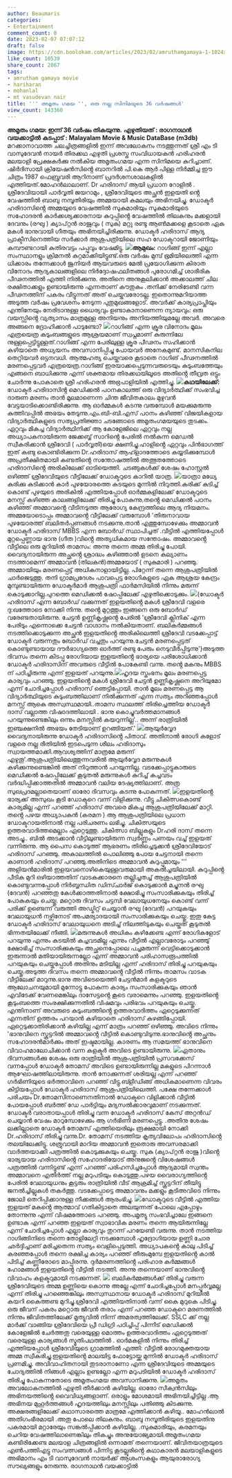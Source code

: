 ```yaml
---
author: Beaumaris
categories:
- Entertainment
comment_count: 0
date: 2023-02-07 07:07:12
draft: false
image: https://cdn.boolokam.com/articles/2023/02/amruthamgamaya-1-1024x571.jpg
like_count: 10539
share_count: 2067
tags:
- amrutham gamaya movie
- hariharan
- mohanlal
- mt vasudevan nair
title: ''' അമൃതം ഗമയ '', ഒരു നല്ല സിനിമയുടെ 36 വർഷങ്ങൾ'
view_count: 143360
---
```


**അമൃതം ഗമയ: ഇന്ന് 36 വർഷം തികയുന്നു.** **എഴുതിയത് : രാഗനാഥൻ വയക്കാട്ടിൽ** **കടപ്പാട് : Malayalam Movie & Music DataBase (m3db)** മറക്കാനാവാത്ത ചലച്ചിത്രങ്ങളിൽ ഇന്ന് അവലോകനം നടത്തുന്നത് ശ്രീ എം ടി വാസുദേവൻ നായർ തിരക്കഥ എഴുതി പ്രശസ്ത സംവിധായകൻ ഹരിഹരൻ മലയാളി പ്രേക്ഷകർക്കു നൽകിയ അമൃതംഗമയ എന്ന സിനിമയെ കുറിച്ചാണ്. ഷിർദിസായി ക്രിയേഷൻസിൻ്റെ ബാനറിൽ പി.കെ ആർ പിള്ള നിർമ്മിച്ച ഈ ചിത്രം 1987 ഫെബ്രുവരി ആറിനാണ് പ്രദർശനശാലകളിൽ എത്തിയത്.മോഹൻലാലാണ്. Dr ഹരിദാസ് ആയി പ്രധാന റോളിൽ . ശ്രീദേവിയായി പാർവ്വതി ജയറാമും , ശ്രീദേവിയുടെ അച്ഛൻ ഇളയതി ൻ്റെ വേഷത്തിൽ ബാബു നമ്പൂതിരിയും അമ്മയായി കമലയും അഭിനയിച്ചു. ഡോക്ടർ ഹരിദാസിൻ്റെ അമ്മയുടെ വേഷത്തിൽ സുകുമാരിയും സുകുമാരിയുടെ സഹോദരൻ കാർക്കശ്യക്കാരനായ കുറുപ്പിൻ്റെ വേഷത്തിൽ തിലകനും മക്കളായി ദേവനും (രഘു ) ക്യാപ്റ്റൻ രാജുവും ( സുകു) മറ്റു രണ്ടു ആൺമക്കളെ കൂടാതെ ഏക മകൾ ഭാനുവായി ഗീതയും അഭിനയിച്ചിരിക്കുന്നു. ഡോക്ടർ ഹരിദാസ് ആദ്യ പ്രാക്ടീസിനെത്തിയ സർക്കാർ ആശുപത്രിയിലെ സഹ ഡോക്ടറായി ജോണിയും കമ്പൗണ്ടറായി കുതിരവട്ടം പപ്പുവും വേഷമിട്ടു. **![](https://cdn.boolokam.com/articles/2023/02/amruthamgamaya-1-1024x571.jpg)ആമുഖം:** റാഗിങ്ങ് ഇന്ന് എല്ലാ സംസ്ഥാനളും ക്രിമനൽ കുറ്റമാക്കിയിട്ടുണ്ട്.ഒരു വർഷം മുമ്പ് ഭൂമിയിലെത്തി എന്ന ധിക്കാരം തന്നേക്കാൾ ജൂനിയർ ആയവരുടെ മേൽ പ്രയോഗിക്കുന്ന കിരാത വിനോദം ആദ്യകാലങ്ങളിലെ നിർദ്ദോഷഫലിതങ്ങൾ പുരോഗമിച്ച് ശാരീരിക പീഢനത്തിൽ എത്തി നിൽക്കുന്നു. അതിനെ അനുകൂലിക്കാൻ അക്കാലത്ത് ചില രക്ഷിതാക്കളും ഉണ്ടായിരുന്നു എന്നതാണ് കൗതുകം .തനിക്ക് നേരിടേണ്ടി വന്ന പീഢനത്തിന് പകരം വീട്ടുന്നത് അത് ചെയ്തവരോടല്ല. ഇതൊന്നുമറിയാത്ത അടുത്ത വർഷം പ്രവേശനം നേടുന്ന പുതുമുഖങ്ങളോട്. അവർക്ക് കാര്യപ്രാപ്തിയും എന്തിനേയും നേരിടാനുള്ള ധൈര്യവും ഉണ്ടാകാനാണെന്ന ന്യായവും: ഒരു വയസ്സിൻ്റെ വ്യത്യാസം മാത്രമുള്ള അനിയനും അനിയത്തിയുമല്ലേ അവർ. അവരെ അങ്ങനെ ദ്രോഹിക്കാൻ പാടുണ്ടോ? ![](https://cdn.boolokam.com/articles/2023/02/amruthamgamaya-3-1024x576.jpg)റാഗിങ്ങ് എന്ന ക്രൂര വിനോദം മൂലം എത്രയെത്ര കുടുംബങ്ങളുടെ ആശ്രയമാണ് സ്വപ്നമാണ് കുരുന്നിലേ നുള്ളപ്പെട്ടിട്ടുള്ളത്.റാഗിങ്ങ് എന്ന പേരിലുള്ള ക്രൂര പീഢനം സഹിക്കാൻ കഴിയാതെ അധ്യയനം അവസാനിപ്പിച്ചു പോയവർ അനേകമുണ്ട്. മാനസികനില തെറ്റിയവർ ഒട്ടനവധി. ആത്മഹത്യ ചെയ്തവരെ കൂടാതെ റാഗിങ് പീഢനത്തിൽ മരണപ്പെട്ടവർ എത്രയെത്ര.റാഗിങ്ങ് ഇരയാക്കപ്പെടുന്നവരുടെയും കുടുംബത്തേയും എങ്ങനെ ബാധിക്കുന്നു എന്ന് ശക്തമായ തിരക്കഥയിലൂടെ അതിൻ്റെ തീവ്രത ഒട്ടും ചോർന്നു പോകാതെ ശ്രീ ഹരിഹരൻ അഭ്രപാളിയിൽ എത്തിച്ചു. **![](https://cdn.boolokam.com/articles/2023/02/amruthamgamaya-4-1024x578.jpg)കഥയിലേക്ക്:** ഡോക്ടർ ഹരിദാസിൻ്റ മെഡിക്കൽ പഠനകാലത്ത് ഒരു വിദ്യാർത്ഥിക്ക് സംഭവിച്ച ദാരുണ മരണം താൻ മൂലമാണെന്ന ചിന്ത ജീവിതകാലം മുഴുവൻ വേട്ടയാടിക്കൊണ്ടിരിക്കുന്നു. ആ ഓർമ്മകൾ കടന്നു വരുമ്പോൾ മയക്കുമരുന്നു കുത്തിവപ്പിൽ അഭയം തേടുന്നു.എം.ബി-ബി.എസ് പഠനം കഴിഞ്ഞ് വിജയികളായ വിദ്യാർത്ഥികളുടെ സത്യപ്രതിജ്ഞാ ചടങ്ങോടെ അമൃതംഗമയയുടെ തുടക്കം. ഏറ്റവും മികച്ച വിദ്യാർത്ഥിനിക്ക് ആ കോളേജിലെ ഏറ്റവും നല്ല അധ്യാപകനായിരുന്ന ജേക്കബ്ബ് സാറിൻ്റെ പേരിൽ നൽകുന്ന മെഡൽ സ്വീകരിക്കാൻ ശ്രീദേവി ( പാർവ്വതി)യെ ക്ഷണിച്ചു.ഹാളിൻ്റെ ഏറ്റവും പിൻഭാഗത്ത് ഇത് കണ്ടു കൊണ്ടിരിക്കുന്ന Dr.ഹരിദാസ് ആഹ്ളാദത്തോടെ കയ്യടിക്കുമ്പോൾ അപ്രതീക്ഷിതമായി കണ്ടതിൻ്റെ സന്തോഷത്തിൽ അത്ഭുതത്തോടെ ഹരിദാസിൻ്റെ അരികിലേക്ക് ഓടിയെത്തി. ചടങ്ങുകൾക്ക് ശേഷം ഹോസ്റ്റൽ ഒഴിഞ്ഞ് ശ്രീദേവിയുടെ വീട്ടിലേക്ക് ഡോക്ടറുടെ കാറിൽ യാത്ര. ![](https://cdn.boolokam.com/articles/2023/02/amruthamgamaya-5-1024x576.jpg)യാത്രാ മധ്യേ കരിക്കു കുടിക്കാൻ കാർ പുഴയോരത്തെ കടയുടെ മുന്നിൽ നിറുത്തി.കരിക്ക് കുടിച്ച് കൊണ്ട് പുഴയുടെ അരികിൽ എത്തിയപ്പോൾ ഓർമ്മകളിലേക്ക് ഡോക്ടറുടെ മനസ്സ് കഴിഞ്ഞ കാലങ്ങളിലേക്ക് തിരിച്ചു പോകുന്നു.തൻ്റെ മെഡിക്കൽ പഠനം കഴിഞ്ഞ് അമ്മാവൻ്റെ വീടിനടുത്ത ആരോഗ്യ കേന്ദ്രത്തിലെ ആദ്യ നിയമനം. അമ്മയോടൊപ്പം അമ്മാവൻ്റെ വീട്ടിലേക്ക് വരുമ്പോൾ 'തിരുനാവായ പുഴയോരത്ത് ബലിതർപ്പണങ്ങൾ നടക്കുന്നു.താൻ എത്തുമ്പോഴേക്കും അമ്മാവൻ ഡോക്ടർ ഹരിദാസ് MBBS എന്ന ബോർഡ് സ്ഥാപിച്ചത് .വീട്ടിൽ എത്തിയപ്പോൾ മുറ്റപ്പെണ്ണായ ഭാനു (ഗീത )വിൻ്റെ അത്യധികമായ സന്തോഷം. അമ്മാവൻ്റെ വീട്ടിലെ ഒരു മുറിയിൽ താമസം: അന്നു തന്നെ അമ്മ തിരിച്ചു പോയി. വൈദ്യനായിരുന്ന അച്ഛൻ്റെ ശ്രാദ്ധം കഴിഞ്ഞാൽ ഉടനെ കല്യാണം നടത്താമെന്ന് അമ്മാവൻ (തിലകൻ)അമ്മയോട് ( സുകുമാരി ) പറഞ്ഞു. അമ്മായിയും മരണപ്പെട്ട് അധികനാളായിട്ടില്ല. പിറ്റേന്ന് തന്നെ ആശുപത്രിയിൽ ചാർജെടുത്തു. തനി ഗ്രാമപ്രദേശം പാവപ്പെട്ട രോഗികളുടെ ഏക ആശ്രയ കേന്ദ്രം മുമ്പുണ്ടായിരുന്ന ഡോക്ടർമാർ ആശുപത്രി ഫാർമസിയിൽ നിന്നും മരുന്ന് കൊടുക്കാറില്ല.പുറത്തെ മെഡിക്കൽ ഷോപ്പിലേക്ക് എഴുതിക്കൊടുക്കും. ![](https://cdn.boolokam.com/articles/2023/02/amruthamgamaya-6-1024x579.jpg)(ഡോക്ടർ ഹരിദാസ് എന്ന ബോർഡ് വക്കുന്നത് ഇളയതിൻ്റെ മകൾ ശ്രീദേവി വളരെ ദു:ഖത്തോടെ നോക്കി നിന്നു. തൻ്റെ മുറ്റത്തും ഇങ്ങനെ ഒരു ബോർഡ് വരേണ്ടതായിരുന്നു. ചേട്ടൻ ഉണ്ണികൃഷ്ണൻ്റെ പേരിൽ 'ശ്രീദേവി ക്ലിനിക് എന്ന പേരിടും എന്നൊക്കെ ചേട്ടൻ വാഗ്ദാനം നൽകിയതാണ്. ബലികർമ്മങ്ങൾ നടത്തിക്കൊടുക്കുന്ന അച്ഛൻ ഇളയതിൻ്റെ അരികിലെത്തി ശ്രീദേവി വടക്കേപ്പാട്ട് ഡോക്ടർ വരുന്നതും ബോർഡ് വച്ചതും പറയുന്നു.ചേട്ടൻ മരണപ്പെട്ടത് കൊണ്ടുണ്ടായായ ദൗർഭാഗ്യത്തെ ഓർത്ത് രണ്ടു പേരും നെടുവീർപ്പിടുന്നു'}അടുത്ത ദിവസം തന്നെ കിടപ്പു രോഗിയായ ഇളയതിൻ്റെ ഭാര്യയെ പരിശോധിക്കാൻ ഡോക്ടർ ഹരിദാസിന് അവരുടെ വീട്ടിൽ പോകേണ്ടി വന്നു. തൻ്റെ മകനും MBBS ന് പഠിച്ചിരുന്നു എന്ന് ഇളയത് പറയുന്നു.![](https://cdn.boolokam.com/articles/2023/02/amruthamgamaya-7-1024x573.jpg)ഹൃദയ സ്തംഭനം മൂലം മരണപ്പെട്ട കാര്യവും പറഞ്ഞു. ഇളയതിൻ്റെ മകൾ ശ്രീദേവി ചേട്ടൻ ഉണ്ണികൃഷ്ണനെ അറിയുമോ എന്ന് ചോദിച്ചപ്പോൾ ഹരിദാസ് ഞെട്ടിപ്പോയി. താൻ മൂലം മരണപ്പെട്ട ആ വിദ്യാർത്ഥിയുടെ കുടുംബത്തിലാണ് നിൽക്കുന്നത് എന്ന സത്യം അറിഞ്ഞപ്പോൾ മനസ്സ് ആകെ അസ്വസ്ഥമായി..താമസ സ്ഥലത്ത് തിരിച്ചെത്തിയ ഡോക്ടർ ദാസ് വല്ലാത്ത വിഷാദത്തിലായി . ഭാനു കൊച്ചുവർത്തമാനങ്ങൾ പറയുന്നുണ്ടെങ്കിലും ഒന്നും മനസ്സിൽ കയറുന്നില്ല'.. അന്ന് രാത്രിയിൽ ഇഞ്ചക്ഷനിൽ അഭയം തേടിയാണ് ഉറങ്ങിയത്.' ![](https://cdn.boolokam.com/articles/2023/02/amruthamgamaya-8-1024x573.jpg)ആയുർവ്വേദ വൈദ്യനായിരുന്നു ഡോക്ടർ ഹരിദാസിൻ്റെ പിതാവ്. അതിനാൽ രോഗി കളോട് വളരെ നല്ല രീതിയിൽ ഇടപെടുന്ന ശീലം ഹരിദാസും സ്വായത്തമാക്കി.ആവശ്യത്തിന് മാത്രമേ മരുന്ന് എഴുതൂ'.ആശുപത്രിയിലെത്തുന്നവരിൽ ആയുർവ്വേദ മരുന്നുകൾ കഴിക്കുന്നുണ്ടെങ്കിൽ അത് നിറുത്താൻ പറയുന്നില്ല. വടക്കേപ്പാട്ടുകാരുടെ മെഡിക്കൽ ഷോപ്പിലേക്ക് കൂടുതൽ മരുന്നുകൾ കുറിച്ച് കച്ചവടം വർദ്ധിപ്പിക്കാത്തതിൽ അമ്മാവൻ വലിയ ദേഷ്യത്തിലാണ്. അത്ര സുഖപ്രദമല്ലാതെയാണ് ഓരോ ദിവസവും കടന്നു പോകുന്നത്. ![](https://cdn.boolokam.com/articles/2023/02/amruthamgamaya-9-1024x574.jpg)ഇളയതിൻ്റെ ഭാര്യക്ക് അസുഖം കൂടി ഡോക്ടറെ വന്ന് വിളിക്കുന്നു. വീട്ടു ചികിത്സകൊണ്ട് കാര്യമില്ല എന്ന് പറഞ്ഞ് ഹരിദാസ് അവരെ മികച്ച ആശുപത്രിയിലേക്ക് മാറ്റി. തൻ്റെ പഴയ അധ്യാപകൻ (കരമന ) ആ ആശുപത്രിയിലെ പ്രധാന ഡോക്ടറായതിനാൽ നല്ല പരിചരണം ലഭിച്ചു. ചികിത്സയുടെ ഉത്തരവാദിത്തമെല്ലാം ഏറ്റെടുത്തു. ചികിത്സാ ബില്ലുകളും Drഹരി ദാസ് തന്നെ അടച്ചു.. ബിൽ അടക്കാൻ വീട്ടിലുണ്ടായിരുന്ന സ്വർണ്ണം പണയം വച്ച് ഇളയത് വന്നിരുന്നു. ആ പൈസ കൊടുത്ത് ആഭരണം തിരിച്ചെടുക്കൻ ശ്രീദേവിയോട് ഹരിദാസ് പറഞ്ഞു. അകാലത്തിൽ പൊലിഞ്ഞു പോയ ചേട്ടനായി തന്നെ കാണാൻ ഹരിദാസ് പറഞ്ഞു.അതിനിടെ അമ്മാവൻ കുറുപ്പുമായും ''' അളിയൻമാരിൽ ഇളയവനൊഴികെയുള്ളവരുമായി അകൽച്ചയിലായി. കുറുപ്പിൻ്റെ പീടിക മുറി ഒഴിയാത്തതിന് വാടകക്കാരനെ തല്ലിച്ചതച്ച് ആശുപത്രിയിൽ കൊണ്ടുവന്നപ്പോൾ നിർബ്ബന്ധിത ഡിസ്ചാർജ് കൊടുക്കാൻ മച്ചുനൻ രഘു (ദേവൻ) പറഞ്ഞതു കേൾക്കാത്തതിനാൽ ക്ഷോഭിച്ചു സംസാരിക്കുകയും തിരിച്ച് പോകുകയും ചെയ്തു. മറ്റൊരു ദിവസം ചട്ടമ്പി വേലായുധനേയും കൊണ്ട് വന്ന് പരിക്ക് ഉണ്ടെന്ന് വരുത്തി അഡ്മിറ്റ് ചെയ്യാൻ രഘു (ദേവൻ) പറയുകയും വേലായുധൻ നഴ്സിനോട് അപമര്യാദയായി സംസാരിക്കുകയും ചെയ്തു. ഇതു കേട്ട ഡോക്ടർ ഹരിദാസ് വേലായുധനെ അടിച്ച് നിലത്തിടുകയും ചെയ്തത് കൂടുതൽ ഭിന്നതയിലേക്ക് നീങ്ങി. ![](https://cdn.boolokam.com/articles/2023/02/vwwww-1024x579.jpg)മരുന്നുകൾ അധികം കഴിക്കേണ്ട എന്ന് രോഗികളോട് പറയുന്നു എന്നും കടയിൽ കച്ചവടമില്ല എന്നും വീട്ടിൽ എല്ലാവരോടും പറഞ്ഞു് ക്ഷോഭിച്ച് സംസാരിക്കുകയും അച്ഛനെപ്പോലെ പച്ചമരുന്ന് വെട്ടിക്കൊടുക്കാൻ ഇരുന്നാൽ മതിയായിരുന്നല്ലോ എന്ന് അമ്മാവൻ പരിഹാസരൂപത്തിൽ പറയുകയും ചെയ്തപ്പോൾ അതിനും മടിയില്ല എന്ന് ഹരിദാസ് തിരിച്ചു പറയുകയും ചെയ്തു.അടുത്ത ദിവസം തന്നെ അമ്മാവൻ്റെ വീട്ടിൽ നിന്നും താമസം വാടക വീട്ടിലേക്ക് മാറുന്നു.ഭാനു അവിടെയെത്തി ചേട്ടൻമാർ കളക്ടറുടെ ആലോചനയുമായി മുന്നോട്ടു പോകുന്ന കാര്യം സംസാരിക്കുകയും ഞാൻ എവിടേക്ക് വേണമെങ്കിലും ദാസേട്ടൻ്റെ കൂടെ വരാമെന്നും പറഞ്ഞു. ഇളയതിൻ്റെ കൂടുംബത്തെ സംരക്ഷിക്കുന്നതിൽ വിഷമവും പരിഭവം പറയുകയും ചെയ്തു. എന്തിനാണ് അവരുടെ കുടുംബത്തിൻ്റെ ഉത്തരവാദിത്തം ഏറ്റെടുക്കുന്നത് എന്നതിന് ഉത്തരം പറയാൻ കഴിയാതെ ഹരിദാസ് കുഴങ്ങിപ്പോയി. ഏറ്റെടുക്കാതിരിക്കാൻ കഴിയില്ല എന്ന് മാത്രം പറഞ്ഞ് ഒഴിഞ്ഞു. അവിടെ നിന്നും 'ഭാനുവിനെ സ്കൂട്ടറിൽ അമ്മാവൻ്റെ വീട്ടിൽ കൊണ്ടുവിടുന്നു.ഭാനുവിൻ്റെ അച്ഛനും സഹോദരൻമാർക്കും അത് ഇഷ്ടമായില്ല. കാരണം ആ സമയത്ത് ഭാനുവിനെ വിവാഹമാലോചിക്കാൻ വന്ന കളക്ടർ അവിടെ ഉണ്ടായിരുന്നു. ![](https://cdn.boolokam.com/articles/2023/02/amruthamgamaya-11-1024x577.jpg)ഏതാനും ദിവസങ്ങൾക്കു ശേഷം ഒരു രാത്രിയിൽ ആശുപത്രിയിൽ പ്രസവക്കേസ് വന്നപ്പോൾ ഡോക്ടർ തോമസ് അവിടെ ഉണ്ടായിരുന്നില്ല മകളുടെ പിറന്നാൾ ആഘോഷത്തിലായിരുന്നു. താൻ നോക്കുന്നത് ശരിയല്ല എന്ന് പറഞ്ഞ് ഗർഭിണിയുടെ ഭർത്താവിനെ പറഞ്ഞ് വിട്ടു.ബ്ളീഡിങ്ങ് അധികമാണെന്ന വിവരം കിട്ടിയപ്പോൾ ഡോക്ടർ ഹരിദാസ് ആശുപത്രിയിലെത്തി. പക്ഷേ തന്നേക്കാൾ പരിചയം Dr.തോമസിനാണെനതിനാൽ ഡോക്ടറെ വിളിക്കാൻ വീട്ടിൽ പോയപ്പോൾ ബർത്ത് ഡേ പാർട്ടിയും മദ്യസൽക്കാരവുമാണ് നടക്കുന്നത്. ഡോക്ടർ വരാതായപ്പാൾ തിരിച്ചു വന്ന ഡോക്ടർ ഹരിദാസ് കേസ് അറ്റൻഡ് ചെയ്യാൻ വേഷം മാറുമ്പോഴേക്കും ആ ഗർഭിണി മരണപ്പെട്ടു. .അതിനു ശേഷം ലക്കില്ലാതെ ഡോക്ടർ തോമസ് എത്തിയെരിലും രൂക്ഷമായി നോക്കി Dr.ഹരിദാസ് തിരിച്ചു വന്നു.Dr. തോമസ്‌ നടത്തിയ കൃത്യവിലോപം ഹരിദാസിൻ്റെ തലയിലേക്കിട്ടു. ശത്രുവായി മാറിയ അമ്മാവൻ ഇതൊരു അവസരമാക്കി വാർത്തയാക്കി പത്രത്തിൽ കൊടുക്കുകയും ചെയ്തു. സുകു (ക്യാപ്റ്റൻ രാജു )വിൻ്റെ ഭാര്യയായ ഹരിദാസിൻ്റെ സഹോദരിയോട് അനുജൻ്റെ വിശേഷങ്ങൾ പത്രത്തിൽ വന്നിട്ടുണ്ട് എന്ന് പറഞ്ഞ് പരിഹസിച്ചപ്പോൾ ആദ്യമായി സ്വന്തം അമ്മാവനെ എതിർത്ത് നല്ല മറുപടിയും കൊടുത്തു.പഴയ വൈരാഗ്യത്തിൻ്റെ പേരിൽ വേലായുധനും കൂട്ടരും രാത്രിയിൽ വീട് ആക്രമിച്ച് സ്കൂട്ടറിന് തീയിട്ടു ജനൽച്ചില്ലുകൾ തകർത്തു. വടക്കേപ്പാട്ടെ അമ്മാവനും മക്കളും കൂടിഅവിടെ നിന്നും ജോലി തെറിപ്പിക്കാനുള്ള നീക്കങ്ങൾ ആരംഭിച്ചു. ![](https://cdn.boolokam.com/articles/2023/02/amruthamgamaya-12-1024x579.jpg)ഡോക്ടറുടെ വീട്ടിൽ എത്തിയ ഇളയത് മകൻ്റെ ആത്മാവ് ഗതികിട്ടാതെ അലയുന്നത് പോലെ എപ്പോഴും തോന്നുന്നു എന്ന് വിഷമത്തോടെ പറഞ്ഞു. അപമൃത്യു സംഭവിച്ചാലേ ഇങ്ങനെ ഉണ്ടാകു എന്ന് പറഞ്ഞ ഇളയത് സ്വാഭാവിക മരണം തന്നെ ആയിരുന്നില്ലേ എന്ന് ചോദിച്ചപ്പോൾ എല്ലാ കാര്യവും തുറന്ന് പറയേണ്ടി വരുന്നു. താൻ നടത്തിയ റാഗിങ്ങിനിടെ തന്നെ തോളിലേറ്റി നടക്കുമ്പോൾ ഹൃദ്രോഗിയായ ഉണ്ണി ചോര ഛർദ്ദിച്ചാണ് മരിച്ചതെന്ന സത്യം വെളിപ്പെടുത്തി. അധ്യാപകൻ്റെ കാലു പിടിച്ച് കരഞ്ഞപ്പോൾ തന്നെ രക്ഷിച്ച കാര്യം പറഞ്ഞ് തീരുംമുമ്പേ ഇളയതിൻ്റെ കാൽ പിടിച്ച് കണ്ണീരോടെ മാപ്പിരന്നു. ദുർമരണത്തിൻ്റെ പരിഹാര കർമ്മങ്ങൾ ഹോമങ്ങൾ ഇളയതിൻ്റെ വീട്ടിൽ നടത്തി. അന്നു തന്നെയാണ് ഭാനുവിൻ്റെ വിവാഹം കളക്ടറുമായി നടക്കുന്നത്. ![](https://cdn.boolokam.com/articles/2023/02/dddddddddd-1024x578.jpg) ബലികർമ്മങ്ങൾക്ക് തിരിച്ചു വരുന്ന ശ്രീദേവിയുടെ അമ്മ ഉണ്ണിയെ കൊന്നു അല്ലേ എന്ന് ചോദിച്ചപ്പോൾ മനപ്പൂർവ്വമല്ല എന്ന് തിരിച്ചു പറഞ്ഞെങ്കിലും അസ്വസ്ഥനായ ഡോക്ടർ ഹരിദാസ് മുറിയിൽ കയറി കൈത്തണ്ട മുറിച്ചു.ശ്രീദേവി എത്തിയതിനാൽ വന്ന് കൈ മുറുകെ പിടിച്ചു. ഒരു ജീവന് പകരം മറ്റൊരു ജീവൻ തരാം എന്ന് പറഞ്ഞ ഡോക്ടറെ മരണത്തിൽ നിന്നും ജീവിതത്തിലേക്ക് മൃത്യുവിൽ നിന്ന് അമരത്വത്തിലേക്ക്. SSLC ക്ക് നല്ല മാർക്ക് വാങ്ങിയ ശ്രീദേവിയെ പ്രീ ഡിഗ്രി പഠിച്ചിപ്പ് പിന്നീട് മെഡിക്കൽ കോളേജിൽ ചേർത്തതു വരെയുള്ള മൊത്തം ഉത്തരവാദിത്തം ഏറ്റെടുത്തത് വരെയുള്ള കാര്യങ്ങൾ സ്മൃതിപഥത്തിൽ . ഓർമകളിൽ നിന്നും തിരിച്ച് എത്തിയപ്പോൾ ശ്രീദേവിയുടെ ഗ്രാമത്തിൽ എത്തി: വീട്ടിൽ രോഗമുക്തയായ അമ്മ സ്വീകരിച്ചു.ഇളയതിൻ്റെ മാലയിട്ട ഫോട്ടോയ്ക്കു മുന്നിൽ ഡോക്ടർ ഹരിദാസ് പ്രണമിച്ചു. അവിവാഹിതനായി തുടരാനാണോ എന്ന ശ്രീദേവിയുടെ അമ്മയുടെ ചോദ്യത്തിൽ നിങ്ങൾ എല്ലാം ഉണ്ടല്ലോ എന്ന മറുപടിയിൽ ഡോക്ടർ ഹരിദാസ് തിരിച്ചു പോകുന്നതോടെ അമൃതംഗമയ അവസാനിക്കുന്നു. ![](https://cdn.boolokam.com/articles/2023/02/amruthamgamaya-10-1024x589.jpg)അമൃതം അവലോകനത്തിൽ എഴുതി തീർക്കാൻ കഴിയില്ല. ഓരോ സീക്വൻസിലും അഭിനയത്തിൻ്റെ വൈവിധ്യങ്ങളാണ്. ഒരാളും മോശമായി അഭിനയിച്ചിട്ടില്ല .ആ അഭിനയ മുഹൂർത്തങ്ങൾ ഹൃദയത്തിലും മനസ്സിലും പതിഞ്ഞു കിടക്കുന്നു. അക്ഷരങ്ങളിലേക്ക് കഥാസാരത്തെ മാത്രമേ എത്തിക്കാൻ കഴിയൂ.. മോഹൻലാൽ അതിഗംഭീരമായി .അതു പോലെ തിലകനും. ബാബു നമ്പൂതിരിയുടെ ഇളയതിനു പകരമായി മറ്റാരേയും സങ്കൽപ്പിക്കാൻ കഴിയില്ല. .സുകുമാരിയും, കരമനയും ചെറിയ വേഷത്തിലാണെങ്കിലും തികച്ചും അനുയോജ്യമായി.അമൃതംഗമയ കണ്ടിരിക്കേണ്ട മലയാള ചിത്രങ്ങളിൽ ഒന്നാമത് തന്നെയാണ്. ജിവിതയാത്രയുടെ എൺപത്തിഎട്ടു സംവത്സങ്ങൾ പിന്നിട്ട കൂടല്ലൂരിൻ്റെ കഥാകാരൻ മലയാളികളുടെ അഭിമാനം എം ടി വാസുദേവൻ നായർക്ക് ആശംസകളും ആയുരാരോഗ്യ സൗഖ്യങ്ങളും നേരുന്നു. രാഗനാഥൻ വയക്കാട്ടിൽ